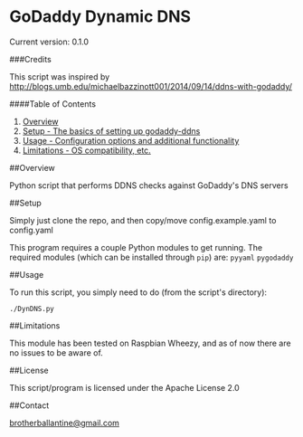# GoDaddy Dynamic DNS

Current version: 0.1.0

###Credits

This script was inspired by http://blogs.umb.edu/michaelbazzinott001/2014/09/14/ddns-with-godaddy/

####Table of Contents

1. [Overview](#overview)
2. [Setup - The basics of setting up godaddy-ddns](#setup)
3. [Usage - Configuration options and additional functionality](#usage)
4. [Limitations - OS compatibility, etc.](#limitations)

##Overview

Python script that performs DDNS checks against GoDaddy's DNS servers

##Setup

Simply just clone the repo, and then copy/move config.example.yaml to config.yaml

This program requires a couple Python modules to get running. The required modules (which can be installed through `pip`) are:
`pyyaml`
`pygodaddy`

##Usage

To run this script, you simply need to do (from the script's directory):

`./DynDNS.py`

##Limitations

This module has been tested on Raspbian Wheezy, and as of now there are no issues to be aware of.

##License

This script/program is licensed under the Apache License 2.0

##Contact

brotherballantine@gmail.com

